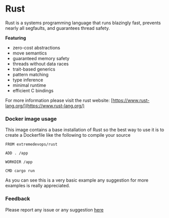 # Rust

Rust is a systems programming language that runs blazingly fast, prevents nearly all segfaults, and guarantees thread safety.

**Featuring**

* zero-cost abstractions
* move semantics
* guaranteed memory safety
* threads without data races
* trait-based generics
* pattern matching
* type inference
* minimal runtime
* efficient C bindings

For more information please visit the rust website: [https://www.rust-lang.org/](https://www.rust-lang.org/)

### Docker image usage
This image contains a base installation of Rust so the best way to use it is to create a Dockerfile like the following to compile your source
```
FROM extremedevops/rust

ADD . /app

WORKDIR /app

CMD cargo run
```
As you can see this is a very basic example any suggestion for more examples is really appreciated.

### Feedback

Please report any issue or any suggestion [here](https://github.com/extremedevops/docker_rust/issues)
